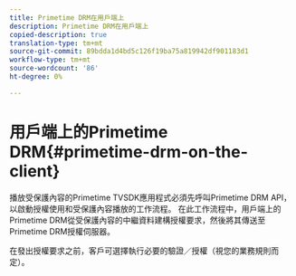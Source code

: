 ```yaml
---
title: Primetime DRM在用戶端上
description: Primetime DRM在用戶端上
copied-description: true
translation-type: tm+mt
source-git-commit: 89bdda1d4bd5c126f19ba75a819942df901183d1
workflow-type: tm+mt
source-wordcount: '86'
ht-degree: 0%

---
```



# 用戶端上的Primetime DRM{#primetime-drm-on-the-client}

播放受保護內容的Primetime TVSDK應用程式必須先呼叫Primetime DRM API，以啟動授權使用和受保護內容播放的工作流程。 在此工作流程中，用戶端上的Primetime DRM從受保護內容的中繼資料建構授權要求，然後將其傳送至Primetime DRM授權伺服器。

在發出授權要求之前，客戶可選擇執行必要的驗證／授權（視您的業務規則而定）。
